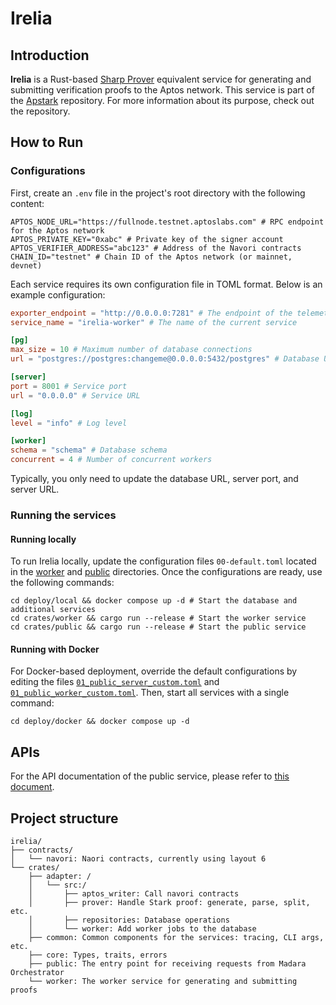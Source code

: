 # Irelia

## Introduction

**Irelia** is a Rust-based [Sharp Prover](https://docs.starknet.io/architecture-and-concepts/provers-overview/)
equivalent service for generating and submitting verification proofs to the Aptos network. This service is part of
the [Apstark](https://github.com/sota-zk-labs/apstark) repository. For more information about its purpose, check
out the repository.

## How to Run

### Configurations

First, create an `.env` file in the project's root directory with the following content:

```shell
APTOS_NODE_URL="https://fullnode.testnet.aptoslabs.com" # RPC endpoint for the Aptos network
APTOS_PRIVATE_KEY="0xabc" # Private key of the signer account
APTOS_VERIFIER_ADDRESS="abc123" # Address of the Navori contracts
CHAIN_ID="testnet" # Chain ID of the Aptos network (or mainnet, devnet)
```

Each service requires its own configuration file in TOML format. Below is an example configuration:

```toml
exporter_endpoint = "http://0.0.0.0:7281" # The endpoint of the telemetry service
service_name = "irelia-worker" # The name of the current service

[pg]
max_size = 10 # Maximum number of database connections
url = "postgres://postgres:changeme@0.0.0.0:5432/postgres" # Database URL

[server]
port = 8001 # Service port
url = "0.0.0.0" # Service URL

[log]
level = "info" # Log level

[worker]
schema = "schema" # Database schema
concurrent = 4 # Number of concurrent workers
```

Typically, you only need to update the database URL, server port, and server URL.

### Running the services

#### Running locally

To run Irelia locally, update the configuration files `00-default.toml` located in
the [worker](crates/worker/config/00-default.toml)
and [public](crates/public/config/00-default.toml) directories. Once the configurations are ready, use the following
commands:

```shell
cd deploy/local && docker compose up -d # Start the database and additional services
cd crates/worker && cargo run --release # Start the worker service
cd crates/public && cargo run --release # Start the public service
```

#### Running with Docker

For Docker-based deployment, override the default configurations by editing the
files [`01_public_server_custom.toml`](deploy/docker/01_public_server_custom.toml)
and [`01_public_worker_custom.toml`](deploy/docker/01_public_worker_custom.toml). Then, start all services with a single
command:

```shell
cd deploy/docker && docker compose up -d
```

## APIs

For the API documentation of the public service, please refer
to [this document](https://docs.google.com/document/d/1-9ggQoYmjqAtLBGNNR2Z5eLreBmlckGYjbVl0khtpU0).

## Project structure

```
irelia/
├── contracts/
│   └── navori: Naori contracts, currently using layout 6
└── crates/
    ├── adapter: /
    │   └── src:/
    │       ├── aptos_writer: Call navori contracts
    │       ├── prover: Handle Stark proof: generate, parse, split, etc.
    │       ├── repositories: Database operations
    │       └── worker: Add worker jobs to the database
    ├── common: Common components for the services: tracing, CLI args, etc.
    ├── core: Types, traits, errors
    ├── public: The entry point for receiving requests from Madara Orchestrator
    └── worker: The worker service for generating and submitting proofs
```